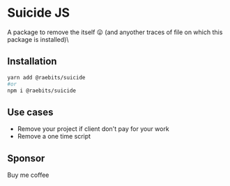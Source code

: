 # Suicide JS

A package to remove the itself 😛 (and anyother traces of file on which this package is installed)\

## **Installation**
```bash
yarn add @raebits/suicide
#or
npm i @raebits/suicide
```

## **Use cases**
* Remove your project if client don't pay for your work
* Remove a one time script

## **Sponsor**
Buy me coffee